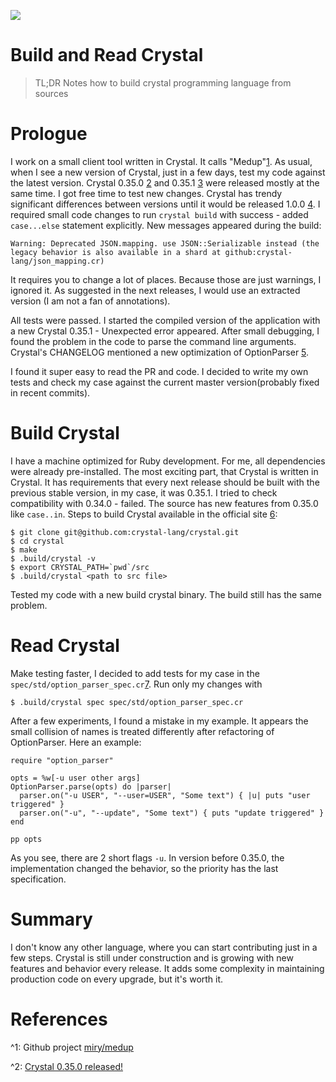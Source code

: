 ![](https://images.unsplash.com/photo-1562162115-54cc44600875?ixlib=rb-1.2.1&ixid=eyJhcHBfaWQiOjEyMDd9&auto=format&fit=crop&w=2700&q=80)

# Build and Read Crystal

> TL;DR Notes how to build crystal programming language from sources

# Prologue
I work on a small client tool written in Crystal.
It calls "Medup"[1]. As usual, when I see a new version of Crystal,
just in a few days, test my code against the latest version. 
Crystal 0.35.0 [2] and 0.35.1 [3] were released mostly at the same time. 
I got free time to test new changes.
Crystal has trendy significant differences between versions until
it would be released 1.0.0 [4].
I required small code changes to run `crystal build` with success -
added `case...else` statement explicitly.
New messages appeared during the build:

```
Warning: Deprecated JSON.mapping. use JSON::Serializable instead (the legacy behavior is also available in a shard at github:crystal-lang/json_mapping.cr)
```

It requires you to change a lot of places. Because those are just warnings,
I ignored it.  As suggested in the next releases, 
I would use an extracted version (I am not a fan of annotations).

All tests were passed. I started the compiled version of the application with
a new Crystal 0.35.1 - Unexpected error appeared.
After small debugging, I found the problem in the code to parse the command line arguments.
Crystal's CHANGELOG mentioned a new optimization of OptionParser [5].

I found it super easy to read the PR and code. 
I decided to write my own tests and check my case against 
the current master version(probably fixed in recent commits).

# Build Crystal

I have a machine optimized for Ruby development.
For me, all dependencies were already pre-installed.
The most exciting part, that Crystal is written in Crystal.
It has requirements that every next release should be built with the previous stable version,
in my case, it was 0.35.1. I tried to check compatibility with 0.34.0 - failed.
The source has new features from 0.35.0 like `case..in`.
Steps to build Crystal available in the official site [6]:

```shell
$ git clone git@github.com:crystal-lang/crystal.git
$ cd crystal
$ make
$ .build/crystal -v
$ export CRYSTAL_PATH=`pwd`/src
$ .build/crystal <path to src file>
```

Tested my code with a new build crystal binary.
The build still has the same problem. 

# Read Crystal

Make testing faster, I decided to add tests for my case
in the `spec/std/option_parser_spec.cr`[7]. Run only my changes with 

```shell
$ .build/crystal spec spec/std/option_parser_spec.cr
```

After a few experiments, I found a mistake in my example.
It appears the small collision of names is treated differently after refactoring of OptionParser.
Here an example:

```crystal
require "option_parser"

opts = %w[-u user other args]
OptionParser.parse(opts) do |parser|
  parser.on("-u USER", "--user=USER", "Some text") { |u| puts "user triggered" }
  parser.on("-u", "--update", "Some text") { puts "update triggered" }
end

pp opts
```

As you see, there are 2 short flags `-u`. In version before 0.35.0,
the implementation changed the behavior,
so the priority has the last specification.

# Summary

I don't know any other language, where you can start contributing just in a few steps.
Crystal is still under construction and is growing with new features
and behavior every release.
It adds some complexity in maintaining production code on every upgrade,
but it's worth it.

# References
^1: Github project [miry/medup][1]

^2: [Crystal 0.35.0 released!][2]

[1]: https://github.com/miry/medup/
[2]: https://crystal-lang.org/2020/06/09/crystal-0.35.0-released.html
[3]: https://crystal-lang.org/2020/06/19/crystal-0.35.1-released.html
[4]: https://crystal-lang.org/2020/03/03/towards-crystal-1.0.html
[5]: https://github.com/crystal-lang/crystal/pull/9009/
[6]: https://crystal-lang.org/install/from_sources/
[7]: https://github.com/crystal-lang/crystal/blob/b4659a183f4890e460935762e457f5deddb369a9/spec/std/option_parser_spec.cr#L1

